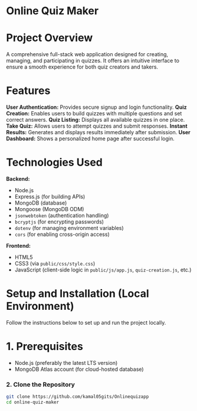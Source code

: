# Online Quiz Maker

# Project Overview
  A comprehensive full-stack web application designed for creating, managing, and participating in quizzes. It offers an intuitive interface to ensure a smooth experience for both quiz creators and takers.

# Features
  **User Authentication:** Provides secure signup and login functionality.
  **Quiz Creation:** Enables users to build quizzes with multiple questions and set correct answers.
  **Quiz Listing:** Displays all available quizzes in one place.
  **Take Quiz:** Allows users to attempt quizzes and submit responses.
  **Instant Results:** Generates and displays results immediately after submission.
  **User Dashboard:** Shows a personalized home page after successful login.

# Technologies Used

 **Backend:**
  * Node.js
  * Express.js (for building APIs)
  * MongoDB (database)
  * Mongoose (MongoDB ODM)
  * `jsonwebtoken` (authentication handling)
  * `bcryptjs` (for encrypting passwords)
  * `dotenv` (for managing environment variables)
  * `cors` (for enabling cross-origin access)

 **Frontend:**

  * HTML5
  * CSS3 (via `public/css/style.css`)
  * JavaScript (client-side logic in `public/js/app.js`, `quiz-creation.js`, etc.)

# Setup and Installation (Local Environment)

Follow the instructions below to set up and run the project locally.

# 1. Prerequisites

* Node.js (preferably the latest LTS version)
* MongoDB Atlas account (for cloud-hosted database)

### 2. Clone the Repository

```bash
git clone https://github.com/kamal05gits/Onlinequizapp
cd online-quiz-maker
```
